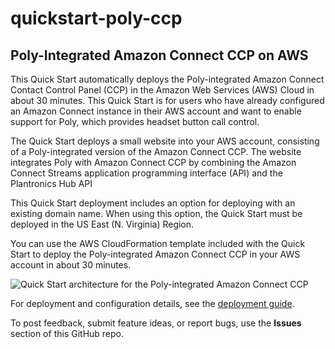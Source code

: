 # quickstart-poly-ccp
## Poly-Integrated Amazon Connect CCP on AWS

This Quick Start automatically deploys the Poly-integrated Amazon Connect Contact Control Panel (CCP) in the Amazon Web Services (AWS) Cloud in about 30 minutes. This Quick Start is for users who have already configured an Amazon Connect instance in their AWS account and want to enable support for Poly, which provides headset button call control.

The Quick Start deploys a small website into your AWS account, consisting of a Poly-integrated version of the Amazon Connect CCP. The website integrates Poly with Amazon Connect CCP by combining the Amazon Connect Streams application programming interface (API) and the Plantronics Hub API

This Quick Start deployment includes an option for deploying with an existing domain name. When using this option, the Quick Start must be deployed in the US East (N. Virginia) Region.

You can use the AWS CloudFormation template included with the Quick Start to deploy the Poly-integrated Amazon Connect CCP in your AWS account in about 30 minutes.

![Quick Start architecture for the Poly-integrated Amazon Connect CCP](https://d0.awsstatic.com/partner-network/QuickStart/datasheets/poly-integrated-amazon-connect-ccp-on-aws-diagram.png)

For deployment and configuration details, see the [deployment guide](https://fwd.aws/88JKk).

To post feedback, submit feature ideas, or report bugs, use the **Issues** section of this GitHub repo.
